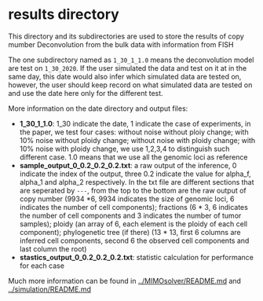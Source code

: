 # results directory

This directory and its subdirectories are used to store the results of copy mumber Deconvolution from the bulk data with information from FISH

The one subdirectory named as `1_30_1_1.0` means the deconvolution model are test on `1_30_2020`. If the user simulated the data and test on it at in the same day, this date would also infer which simulated data are tested on, however, the user should keep record on what simulated data are tested on and use the date here only for the different test.

More information on the date directory and output files:
- **1_30_1_1.0**: 1_30 indicate the date, 1 indicate the case of experiments, in the paper, we test four cases: without noise without ploiy change; with 10% noise without ploidy change; without noise with ploidy change; with 10% noise with ploidy change, we use 1,2,3,4 to distinguish such different case. 1.0 means that we use all the genomic loci as reference
- **sample_output_0_0.2_0.2_0.2.txt**: a raw output of the inference, 0 indicate the index of the output, three 0.2 indicate the value for alpha_f, alpha_1 and alpha_2 respectively. In the txt file are different sections that are seperated by ```---```, from the top to the bottom are the raw output of copy number (9934 *6, 9934 indicates the size of genomic loci, 6 indicates the number of cell components); fractions (6 * 3, 6 indicates the number of cell components and 3 indicates the number of tumor samples); ploidy (an array of 6, each element is the ploidy of each cell component); phylogenetic tree (if there) (13 * 13, first 6 columns are inferred cell components, second 6 the observed cell components and last column the root)
- **stastics_output_0_0.2_0.2_0.2.txt**: statistic calculation for performance for each case

Much more information can be found in
[../MIMOsolver/README.md](../MIMOsolver/README.md) and [../simulation/README.md](../simulation/README.md)